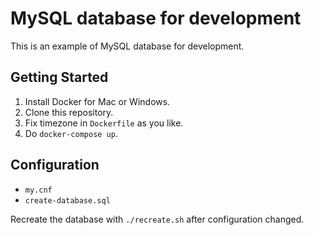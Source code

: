 # MySQL database for development

This is an example of MySQL database for development.


## Getting Started

1. Install Docker for Mac or Windows.
1. Clone this repository.
1. Fix timezone in `Dockerfile` as you like.
1. Do `docker-compose up`.


## Configuration

- `my.cnf`
- `create-database.sql`

Recreate the database with `./recreate.sh` after configuration changed.
